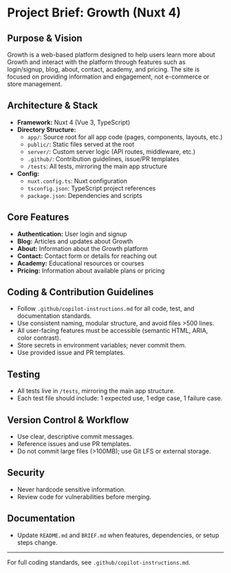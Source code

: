 # Project Brief: Growth (Nuxt 4)

## Purpose & Vision

Growth is a web-based platform designed to help users learn more about Growth and interact with the platform through features such as login/signup, blog, about, contact, academy, and pricing. The site is focused on providing information and engagement, not e-commerce or store management.

## Architecture & Stack

- **Framework:** Nuxt 4 (Vue 3, TypeScript)
- **Directory Structure:**
  - `app/`: Source root for all app code (pages, components, layouts, etc.)
  - `public/`: Static files served at the root
  - `server/`: Custom server logic (API routes, middleware, etc.)
  - `.github/`: Contribution guidelines, issue/PR templates
  - `/tests`: All tests, mirroring the main app structure
- **Config:**
  - `nuxt.config.ts`: Nuxt configuration
  - `tsconfig.json`: TypeScript project references
  - `package.json`: Dependencies and scripts

## Core Features

- **Authentication:** User login and signup
- **Blog:** Articles and updates about Growth
- **About:** Information about the Growth platform
- **Contact:** Contact form or details for reaching out
- **Academy:** Educational resources or courses
- **Pricing:** Information about available plans or pricing

## Coding & Contribution Guidelines

- Follow `.github/copilot-instructions.md` for all code, test, and documentation standards.
- Use consistent naming, modular structure, and avoid files >500 lines.
- All user-facing features must be accessible (semantic HTML, ARIA, color contrast).
- Store secrets in environment variables; never commit them.
- Use provided issue and PR templates.

## Testing

- All tests live in `/tests`, mirroring the main app structure.
- Each test file should include: 1 expected use, 1 edge case, 1 failure case.

## Version Control & Workflow

- Use clear, descriptive commit messages.
- Reference issues and use PR templates.
- Do not commit large files (>100MB); use Git LFS or external storage.

## Security

- Never hardcode sensitive information.
- Review code for vulnerabilities before merging.

## Documentation

- Update `README.md` and `BRIEF.md` when features, dependencies, or setup steps change.

---

For full coding standards, see `.github/copilot-instructions.md`.
